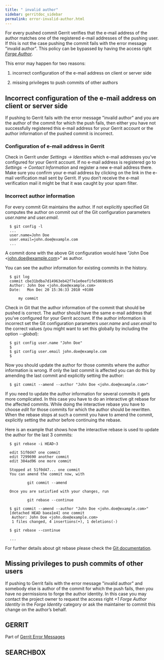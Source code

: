 ```yaml
---
title: " invalid author"
sidebar: gerritdoc_sidebar
permalink: error-invalid-author.html
---
```

For every pushed commit Gerrit verifies that the e-mail address of the
author matches one of the registered e-mail addresses of the pushing
user. If this is not the case pushing the commit fails with the error
message "invalid author". This policy can be bypassed by having the
access right [*Forge
Author*](access-control.html#category_forge_author).

This error may happen for two reasons:

1.  incorrect configuration of the e-mail address on client or server
    side

2.  missing privileges to push commits of other authors

## Incorrect configuration of the e-mail address on client or server side

If pushing to Gerrit fails with the error message "invalid author" and
you are the author of the commit for which the push fails, then either
you have not successfully registered this e-mail address for your Gerrit
account or the author information of the pushed commit is incorrect.

### Configuration of e-mail address in Gerrit

Check in Gerrit under *Settings → Identities* which e-mail addresses
you’ve configured for your Gerrit account. If no e-mail address is
registered go to *Settings → Contact Information* and register a new
e-mail address there. Make sure you confirm your e-mail address by
clicking on the link in the e-mail verification mail sent by Gerrit. If
you don’t receive the e-mail verification mail it might be that it was
caught by your spam filter.

### Incorrect author information

For every commit Git maintains the author. If not explicitly specified
Git computes the author on commit out of the Git configuration
parameters *user.name* and *user.email*.

``` 
  $ git config -l
  ...
  user.name=John Doe
  user.email=john.doe@example.com
  ...
```

A commit done with the above Git configuration would have "John Doe
\<<john.doe@example.com>\>" as author.

You can see the author information for existing commits in the history.

``` 
  $ git log
  commit cbe31bdba7d14963eb42f7e1e0eef1fe58698c05
  Author: John Doe <john.doe@example.com>
  Date:   Mon Dec 20 15:36:33 2010 +0100

      my commit
```

Check in Git that the author information of the commit that should be
pushed is correct. The author should have the same e-mail address that
you’ve configured for your Gerrit account. If the author information is
incorrect set the Git configuration parameters *user.name* and
*user.email* to the correct values (you might want to set this globally
by including the option *--global*):

``` 
  $ git config user.name "John Doe"
  $
  $ git config user.email john.doe@example.com
  $
```

Now you should update the author for those commits where the author
information is wrong. If only the last commit is affected you can do
this by amending the last commit and explicitly setting the author:

``` 
  $ git commit --amend --author "John Doe <john.doe@example.com>"
```

If you need to update the author information for several commits it gets
more complicated. In this case you have to do an interactive git rebase
for the affected commits. While doing the interactive rebase you have to
choose *edit* for those commits for which the author should be
rewritten. When the rebase stops at such a commit you have to amend the
commit, explicitly setting the author before continuing the rebase.

Here is an example that shows how the interactive rebase is used to
update the author for the last 3 commits:

``` 
  $ git rebase -i HEAD~3

  edit 51f0d47 one commit
  edit 7299690 another commit
  edit 304ad96 one more commit

  Stopped at 51f0d47... one commit
  You can amend the commit now, with

          git commit --amend

  Once you are satisfied with your changes, run

          git rebase --continue

  $ git commit --amend --author "John Doe <john.doe@example.com>"
  [detached HEAD baea1e4] one commit
   Author: John Doe <john.doe@example.com>
   1 files changed, 4 insertions(+), 1 deletions(-)

  $ git rebase --continue

  ...
```

For further details about git rebase please check the [Git
documentation](http://www.kernel.org/pub/software/scm/git/docs/git-rebase.html).

## Missing privileges to push commits of other users

If pushing to Gerrit fails with the error message "invalid author" and
somebody else is author of the commit for which the push fails, then you
have no permissions to forge the author identity. In this case you may
contact the project owner to request the access right *+1 Forge Author
Identity* in the *Forge Identity* category or ask the maintainer to
commit this change on the author’s behalf.

## GERRIT

Part of [Gerrit Error Messages](error-messages.html)

## SEARCHBOX

